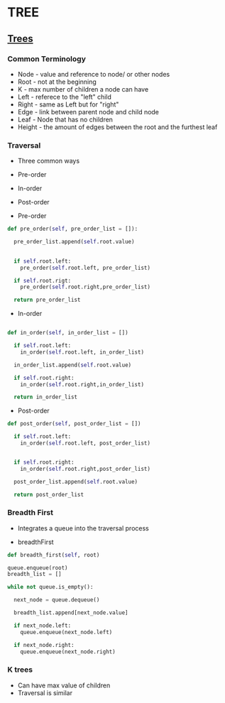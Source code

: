 # TREE

## [Trees](https://codefellows.github.io/common_curriculum/data_structures_and_algorithms/Code_401/class-15/resources/Trees.html)

### Common Terminology
- Node - value and reference to node/ or other nodes
- Root - not at the beginning
- K - max number of children a node can have
- Left - referece to the "left" child
- Right - same as Left but for "right"
- Edge - link between parent node and child node
- Leaf - Node that has no children
- Height - the amount of edges between the root and the furthest leaf

### Traversal
- Three common ways
- Pre-order
- In-order
- Post-order

- Pre-order
``` python
def pre_order(self, pre_order_list = []):

  pre_order_list.append(self.root.value)
  

  if self.root.left:
    pre_order(self.root.left, pre_order_list)

  if self.root.rigt:
    pre_order(self.root.right,pre_order_list)

  return pre_order_list
```

- In-order
``` python

def in_order(self, in_order_list = [])

  if self.root.left:
    in_order(self.root.left, in_order_list)

  in_order_list.append(self.root.value)

  if self.root.right:
    in_order(self.root.right,in_order_list)

  return in_order_list

```
- Post-order
```python
def post_order(self, post_order_list = [])

  if self.root.left:
    in_order(self.root.left, post_order_list)


  if self.root.right:
    in_order(self.root.right,post_order_list)

  post_order_list.append(self.root.value)

  return post_order_list

```

### Breadth First
- Integrates a queue into the traversal process

- breadthFirst

``` python
def breadth_first(self, root)

queue.enqueue(root)
breadth_list = []

while not queue.is_empty():

  next_node = queue.dequeue()

  breadth_list.append[next_node.value]

  if next_node.left:
    queue.enqueue(next_node.left)

  if next_node.right:
    queue.enqueue(next_node.right)
```

### K trees
- Can have max value of children
- Traversal is similar
